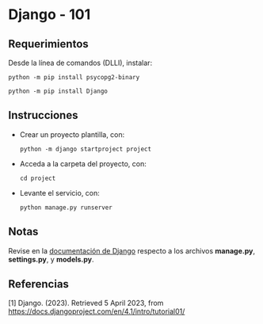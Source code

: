# Django - 101

## Requerimientos

Desde la línea de comandos (DLLI), instalar:

```
python -m pip install psycopg2-binary
```
```
python -m pip install Django
```

## Instrucciones

* Crear un proyecto plantilla, con: 
  
  ```
  python -m django startproject project
  ```

* Acceda a la carpeta del proyecto, con:

  ```
  cd project 
  ```

* Levante el servicio, con:

  ```
  python manage.py runserver
  ```

## Notas

Revise en la [documentación de Django](https://docs.djangoproject.com/en/4.1/intro/tutorial01/) respecto a los archivos **manage.py**, **settings.py**, y **models.py**.

## Referencias

[1] Django. (2023). Retrieved 5 April 2023, from https://docs.djangoproject.com/en/4.1/intro/tutorial01/
